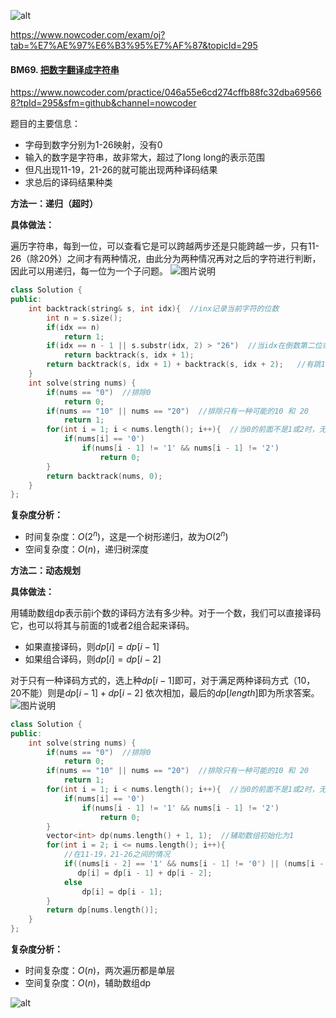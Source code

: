 ![alt](https://uploadfiles.nowcoder.com/bm/top101-head.jpg)

https://www.nowcoder.com/exam/oj?tab=%E7%AE%97%E6%B3%95%E7%AF%87&topicId=295

#### BM69. [把数字翻译成字符串](https://www.nowcoder.com/practice/046a55e6cd274cffb88fc32dba695668?tpId=295&sfm=github&channel=nowcoder)

https://www.nowcoder.com/practice/046a55e6cd274cffb88fc32dba695668?tpId=295&sfm=github&channel=nowcoder

题目的主要信息：

- 字母到数字分别为1-26映射，没有0
- 输入的数字是字符串，故非常大，超过了long long的表示范围
- 但凡出现11-19，21-26的就可能出现两种译码结果
- 求总后的译码结果种类

**方法一：递归（超时）**

**具体做法：**

遍历字符串，每到一位，可以查看它是可以跨越两步还是只能跨越一步，只有11-26（除20外）之间才有两种情况，由此分为两种情况再对之后的字符进行判断，因此可以用递归，每一位为一个子问题。
![图片说明](https://uploadfiles.nowcoder.com/images/20210721/397721558_1626872304457/FB5C81ED3A220004B71069645F112867 "图片标题") 
```c++
class Solution {
public:
    int backtrack(string& s, int idx){  //inx记录当前字符的位数
        int n = s.size();
        if(idx == n)  
            return 1;
        if(idx == n - 1 || s.substr(idx, 2) > "26")  //当idx在倒数第二位或者连着两位大于26，只有一种情况
            return backtrack(s, idx + 1);
        return backtrack(s, idx + 1) + backtrack(s, idx + 2);   //有跳1位的，也有跳2位的情况
    }
    int solve(string nums) {
        if(nums == "0")  //排除0
            return 0;
        if(nums == "10" || nums == "20")  //排除只有一种可能的10 和 20
            return 1;
        for(int i = 1; i < nums.length(); i++){  //当0的前面不是1或2时，无法译码，0种
            if(nums[i] == '0')
                if(nums[i - 1] != '1' && nums[i - 1] != '2') 
                    return 0;
        }
        return backtrack(nums, 0);
    }
};
```

**复杂度分析：**
- 时间复杂度：$O(2^n)$，这是一个树形递归，故为$O(2^n)$
- 空间复杂度：$O(n)$，递归树深度


**方法二：动态规划**

**具体做法：**

用辅助数组dp表示前i个数的译码方法有多少种。对于一个数，我们可以直接译码它，也可以将其与前面的1或者2组合起来译码。
- 如果直接译码，则$dp[i]=dp[i-1]$
- 如果组合译码，则$dp[i]=dp[i-2]$

对于只有一种译码方式的，选上种$dp[i-1]$即可，对于满足两种译码方式（10，20不能）则是$dp[i-1]+dp[i-2]$
依次相加，最后的$dp[length]$即为所求答案。
![图片说明](https://uploadfiles.nowcoder.com/images/20210721/397721558_1626872035284/4A47A0DB6E60853DEDFCFDF08A5CA249 "图片标题") 
```c++
class Solution {
public:
    int solve(string nums) {
        if(nums == "0")  //排除0
            return 0;
        if(nums == "10" || nums == "20")  //排除只有一种可能的10 和 20
            return 1;
        for(int i = 1; i < nums.length(); i++){  //当0的前面不是1或2时，无法译码，0种
            if(nums[i] == '0')
                if(nums[i - 1] != '1' && nums[i - 1] != '2')
                    return 0;
        }
        vector<int> dp(nums.length() + 1, 1);  //辅助数组初始化为1
        for(int i = 2; i <= nums.length(); i++){
            //在11-19，21-26之间的情况
            if((nums[i - 2] == '1' && nums[i - 1] != '0') || (nums[i - 2] == '2' && nums[i - 1] > '0' && nums[i - 1] < '7'))
               dp[i] = dp[i - 1] + dp[i - 2];
            else
                dp[i] = dp[i - 1];
        }
        return dp[nums.length()];
    }
};
```

**复杂度分析：**
- 时间复杂度：$O(n)$，两次遍历都是单层
- 空间复杂度：$O(n)$，辅助数组dp


![alt](https://uploadfiles.nowcoder.com/bm/top101-tail.jpg)